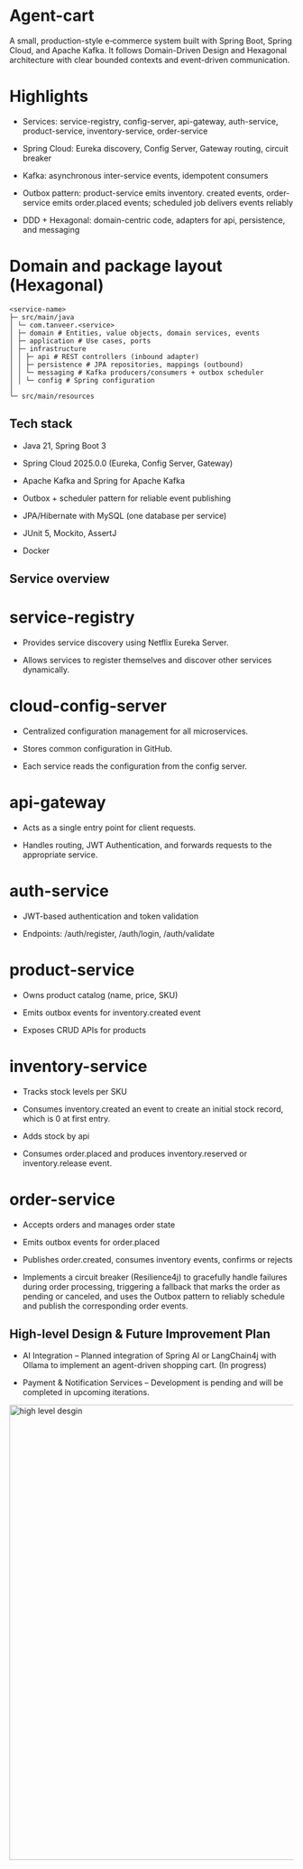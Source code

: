 # Agent-cart

A small, production-style e‑commerce system built with Spring Boot, Spring Cloud, and Apache Kafka. It follows Domain-Driven Design and Hexagonal architecture with clear bounded contexts and event-driven communication.

# Highlights

- Services: service-registry, config-server, api-gateway, auth-service, product-service, inventory-service, order-service

- Spring Cloud: Eureka discovery, Config Server, Gateway routing, circuit breaker

- Kafka: asynchronous inter-service events, idempotent consumers

- Outbox pattern: product-service emits inventory. created events, order-service emits order.placed events; scheduled job delivers events reliably

- DDD + Hexagonal: domain-centric code, adapters for api, persistence, and messaging

# Domain and package layout (Hexagonal)
```text
<service-name>
├─ src/main/java
│ └─ com.tanveer.<service>
│ ├─ domain # Entities, value objects, domain services, events
│ ├─ application # Use cases, ports
│ ├─ infrastructure
│ │ ├─ api # REST controllers (inbound adapter)
│ │ ├─ persistence # JPA repositories, mappings (outbound)
│ │ └─ messaging # Kafka producers/consumers + outbox scheduler
│ │ └─ config # Spring configuration
│ 
└─ src/main/resources
```

## Tech stack
- Java 21, Spring Boot 3

- Spring Cloud 2025.0.0 (Eureka, Config Server, Gateway)

- Apache Kafka and Spring for Apache Kafka

- Outbox + scheduler pattern for reliable event publishing

- JPA/Hibernate with MySQL (one database per service)

- JUnit 5, Mockito, AssertJ

- Docker

## Service overview

# service-registry

- Provides service discovery using Netflix Eureka Server.
  
- Allows services to register themselves and discover other services dynamically.

# cloud-config-server

- Centralized configuration management for all microservices.

- Stores common configuration in GitHub.

- Each service reads the configuration from the config server.

# api-gateway

- Acts as a single entry point for client requests.

- Handles routing, JWT Authentication, and forwards requests to the appropriate service.
  
# auth-service

- JWT-based authentication and token validation

- Endpoints: /auth/register, /auth/login, /auth/validate

# product-service

- Owns product catalog (name, price, SKU)

- Emits outbox events for inventory.created event

- Exposes CRUD APIs for products

# inventory-service

- Tracks stock levels per SKU

- Consumes inventory.created an event to create an initial stock record, which is 0 at first entry.

- Adds stock by api

- Consumes order.placed and produces inventory.reserved or inventory.release event.

# order-service

- Accepts orders and manages order state

- Emits outbox events for order.placed

- Publishes order.created, consumes inventory events, confirms or rejects

- Implements a circuit breaker (Resilience4j) to gracefully handle failures during order processing, triggering a fallback that marks the order as pending or canceled, and uses the Outbox pattern to reliably schedule and publish the corresponding order events.


## High-level Design & Future Improvement Plan

- AI Integration – Planned integration of Spring AI or LangChain4j with Ollama to implement an agent-driven shopping cart. (In progress)
  
- Payment & Notification Services – Development is pending and will be completed in upcoming iterations.

  
<img width="1364" height="807" alt="high level desgin" src="https://github.com/user-attachments/assets/a05f0056-6a0a-42e9-b1e6-4b779a2e734a" />


